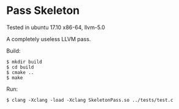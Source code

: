 # Pass Skeleton

Tested in ubuntu 17.10 x86-64, llvm-5.0

A completely useless LLVM pass.

Build:

    $ mkdir build
    $ cd build
    $ cmake ..
    $ make 

Run:

    $ clang -Xclang -load -Xclang SkeletonPass.so ../tests/test.c
